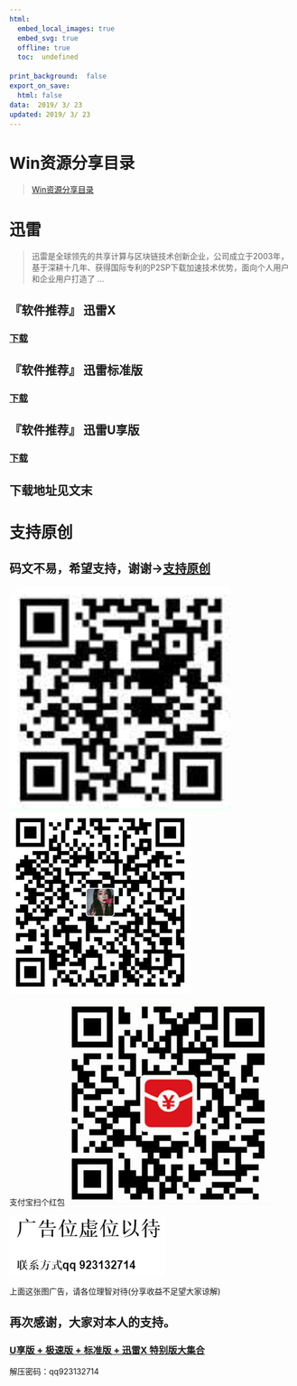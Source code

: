 ```yaml
---
html:
  embed_local_images: true
  embed_svg: true
  offline: true
  toc:  undefined

print_background:  false
export_on_save:
  html: false
data:  2019/ 3/ 23
updated: 2019/ 3/ 23
---
```


# Win资源分享目录

> [Win资源分享目录](https://blog.csdn.net/qq923132714/article/details/83108491 "Win资源分享目录")


# 迅雷

> 迅雷是全球领先的共享计算与区块链技术创新企业，公司成立于2003年，基于深耕十几年、获得国际专利的P2SP下载加速技术优势，面向个人用户和企业用户打造了 ...


## 『软件推荐』 迅雷X

### [下载](http://u16848854.ctfile.net/fs/16848854-355652554 " 下载")

## 『软件推荐』 迅雷标准版

### [下载](http://u16848854.ctfile.net/fs/16848854-355652547 " 下载")

## 『软件推荐』 迅雷U享版

### [下载](http://u16848854.ctfile.net/fs/16848854-355652550 " 下载")


## 下载地址见文末

 # 支持原创


 ## 码文不易，希望支持，谢谢->**[支持原创](http://blog.csdn.net/qq923132714/article/details/79399145)**
 ![微信支付](https://raw.githubusercontent.com/923132714/my_picture/master/blog/support/weixin.png)![微信支付](https://raw.githubusercontent.com/923132714/my_picture/master/blog/support/支付宝.png)

 支付宝扫个红包
 ![支付宝扫个红包](https://raw.githubusercontent.com/923132714/my_picture/master/blog/support/扫码领红包.png "扫码领红包")

 ![广告位](https://raw.githubusercontent.com/923132714/my_picture/master/blog/support/广告位.png "广告")

 上面这张图广告，请各位理智对待(分享收益不足望大家谅解)

 ## 再次感谢，大家对本人的支持。
### [U享版 + 极速版 + 标准版 + 迅雷X 特别版大集合](http://u16848854.ctfile.net/fs/16848854-355652545 " 下载")


解压密码：qq923132714
